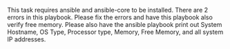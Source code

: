 This task requires ansible and ansible-core to be installed. There are 2 errors in this playbook. Please fix the errors and have this playbook also verify free memory. Please also have the ansible playbook print out System Hostname, OS Type, Processor type, Memory, Free Memory, and all system IP addresses.
